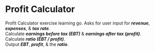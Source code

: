# Profit Calculator

Profit Calculator exercise learning go.
Asks for user input for _**revenue**_, _**expenses**_, & _**tax rate**_.  
Calculate _**earnings before tax (EBT)**_ & _**earnings after tax (profit)**_.  
Calculate _**ratio (EBT / profit)**_.  
Output _**EBT**_, _**profit**_, & the _**ratio**_.
